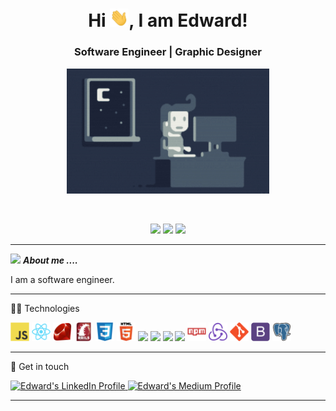 <h1 align="center">Hi <img src="https://raw.githubusercontent.com/ABSphreak/ABSphreak/master/gifs/Hi.gif" width="30px">, I am Edward! </h1>
<h3 align="center">Software Engineer | Graphic Designer </h3>
<p align="center">
 
  
<p align="center">
  <img src="https://raw.githubusercontent.com/AVS1508/AVS1508/master/assets/Night-Coding.gif" height="200"/>
</p>
<br>

  
  <p align="center">
  <img src="https://img.shields.io/badge/Focus-Software%20Engineer-blue" />
  <img src="https://img.shields.io/badge/Lives-NYC-blue" />
  <img src="https://img.shields.io/badge/Languages-English%20%26%20Spanish-blue" />
  
</p>

---
<img src="https://media.giphy.com/media/iY8CRBdQXODJSCERIr/giphy.gif" width="30px">&nbsp;***About me ....***

I am a software engineer.


---

🧑‍💻 Technologies

<img src="https://github.com/devicons/devicon/blob/master/icons/javascript/javascript-original.svg" width="30px"> <img src="https://github.com/devicons/devicon/blob/master/icons/react/react-original.svg" width="30px"> <img src="https://github.com/devicons/devicon/blob/master/icons/ruby/ruby-original.svg" width="30px">
<img src="https://github.com/devicons/devicon/blob/master/icons/rails/rails-original-wordmark.svg" width="30px"> <img src="https://github.com/devicons/devicon/blob/master/icons/css3/css3-original.svg" width="30px"> <img src="https://github.com/devicons/devicon/blob/master/icons/html5/html5-original-wordmark.svg" width="30px"> <img src="https://cdn.worldvectorlogo.com/logos/adobe-photoshop-cs6.svg" width="30px"> <img src="https://cdn.worldvectorlogo.com/logos/adobe-illustrator-cs6.svg" width="30px"> <img src="https://cdn.worldvectorlogo.com/logos/adobe-indesign-cs6.svg" width="30px"> <img src="https://cdn.worldvectorlogo.com/logos/after-effects-2019.svg" width="30px"> <img src="https://github.com/devicons/devicon/blob/master/icons/npm/npm-original-wordmark.svg" width="30px"> <img src="https://github.com/devicons/devicon/blob/master/icons/redux/redux-original.svg" width="30px"> <img src="https://github.com/devicons/devicon/blob/master/icons/git/git-original.svg" width="30px"> <img src="https://github.com/devicons/devicon/blob/master/icons/bootstrap/bootstrap-plain.svg" width="30px"> <img src="https://github.com/devicons/devicon/blob/master/icons/postgresql/postgresql-original.svg" width="30px">

--- 
🤙 Get in touch

  <a href="https://www.linkedin.com/in/edwardjarias/">
    <img src="https://www.vectorlogo.zone/logos/linkedin/linkedin-icon.svg" alt="Edward's LinkedIn Profile" height="25" width="25">
  </a>
  
 <a href="https://medium.com/@jaysongraphics.">
    <img src="https://www.vectorlogo.zone/logos/medium/medium-tile.svg" alt="Edward's Medium Profile" height="27" width="27">
  </a>

 
---

<!--
![Anurag's GitHub stats](https://github-readme-stats.vercel.app/api?username=jaysongraphics&show_icons=true&theme=tokyonight)

[![Top Langs](https://github-readme-stats.vercel.app/api/top-langs/?username=jaysongraphics&layout=compact&theme=tokyonight)](https://github.com/jaysongraphics/github-readme-stats)
-->

<!--
**jaysongraphics/jaysongraphics** is a ✨ _special_ ✨ repository because its `README.md` (this file) appears on your GitHub profile.

Here are some ideas to get you started:

- 🔭 I’m currently working on ...
- 🌱 I’m currently learning ...
- 👯 I’m looking to collaborate on ...
- 🤔 I’m looking for help with ...
- 💬 Ask me about ...
- 📫 How to reach me: ...
- 😄 Pronouns: ...
- ⚡ Fun fact: ...
- 👋
<img src="https://github.com/devicons/devicon/blob/master/icons/photoshop/photoshop-line.svg" width="30px">
<img src="https://github.com/devicons/devicon/blob/master/icons/illustrator/illustrator-line.svg" width="30px">
<img src="https://github.com/devicons/devicon/blob/master/icons/aftereffects/aftereffects-plain.svg" width="30px">

[![Readme Card](https://github-readme-stats.vercel.app/api/pin/?username=jaysongraphics&repo=jaysongraphics)](https://github.com/jaysongraphics/github-readme-stats)

[![Top Langs](https://github-readme-stats.vercel.app/api/top-langs/?username=jaysongraphics)](https://github.com/jaysongraphics/github-readme-stats)

[![Top Langs](https://github-readme-stats.vercel.app/api/top-langs/?username=jaysongraphics&langs_count=8)](https://github.com/jaysongraphics/github-readme-stats)

[![Top Langs](https://github-readme-stats.vercel.app/api/top-langs/?username=jaysongraphics&layout=compact)](https://github.com/jaysongraphics/github-readme-stats)

📰  [Blogs](https://jaysongraphics.medium.com/)


### Hi there <img src="https://raw.githubusercontent.com/MartinHeinz/MartinHeinz/master/wave.gif" width="30px">, I am Edward! 

views
![](https://komarev.com/ghpvc/?username=jaysongraphics&color=blue)
-->

